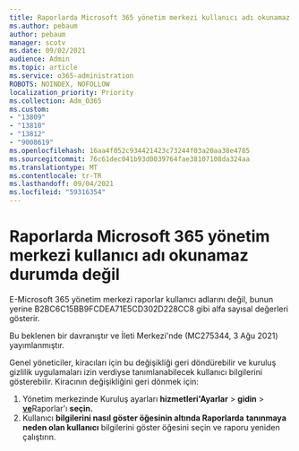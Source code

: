 ```yaml
---
title: Raporlarda Microsoft 365 yönetim merkezi kullanıcı adı okunamaz durumda değil
ms.author: pebaum
author: pebaum
manager: scotv
ms.date: 09/02/2021
audience: Admin
ms.topic: article
ms.service: o365-administration
ROBOTS: NOINDEX, NOFOLLOW
localization_priority: Priority
ms.collection: Adm_O365
ms.custom:
- "13809"
- "13810"
- "13812"
- "9008619"
ms.openlocfilehash: 16aa4f052c934421423c73244f03a20aa38e4785
ms.sourcegitcommit: 76c61dec041b93d0039764fae38107108da324aa
ms.translationtype: MT
ms.contentlocale: tr-TR
ms.lasthandoff: 09/04/2021
ms.locfileid: "59316354"
---
```

# <a name="reports-in-microsoft-365-admin-center-do-not-show-readable-username"></a>Raporlarda Microsoft 365 yönetim merkezi kullanıcı adı okunamaz durumda değil

E-Microsoft 365 yönetim merkezi raporlar kullanıcı adlarını değil, bunun yerine B2BC6C15BB9FCDEA71E5CD302D228CC8 gibi alfa sayısal değerleri gösterir.

Bu beklenen bir davranıştır ve İleti Merkezi'nde (MC275344, 3 Ağu 2021) yayımlanmıştır. 

Genel yöneticiler, kiracıları için bu değişikliği geri döndürebilir ve kuruluş gizlilik uygulamaları izin verdiyse tanımlanabilecek kullanıcı bilgilerini gösterebilir. Kiracının değişikliğini geri dönmek için:

1. Yönetim merkezinde Kuruluş ayarları **hizmetleri'Ayarlar**  >  **gidin**  >  [**ve**](https://admin.microsoft.com/Adminportal/Home#/Settings/Services)Raporlar'ı **seçin.** 
1. Kullanıcı **bilgilerini nasıl göster öğesinin altında Raporlarda** **tanınmaya neden olan kullanıcı** bilgilerini göster öğesini seçin ve raporu yeniden çalıştırın.